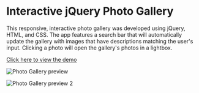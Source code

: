 # Interactive jQuery Photo Gallery

This responsive, interactive photo gallery was developed using jQuery, HTML, and CSS. The app features a search bar that will automatically update the gallery with images that have descriptions matching the user's input. Clicking a photo will open the gallery's photos in a lightbox.

[Click here to view the demo](http://christinlepson.github.io/Interactive-jQuery-Photo-Gallery/)

![Photo Gallery preview](https://raw.githubusercontent.com/christinlepson/Interactive-jQuery-Photo-Gallery/master/img/github-preview.jpg)

![Photo Gallery preview 2](https://raw.githubusercontent.com/christinlepson/Interactive-jQuery-Photo-Gallery/master/img/github-preview2.jpg)